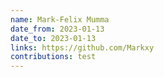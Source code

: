 ```yaml
---
name: Mark-Felix Mumma
date_from: 2023-01-13
date_to: 2023-01-13
links: https://github.com/Markxy
contributions: test
---
```

